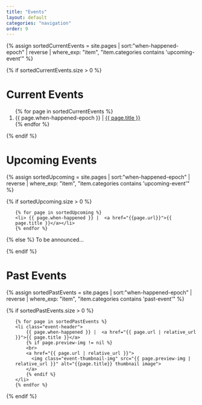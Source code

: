 ```yaml
---
title: "Events"
layout: default
categories: "navigation"
order: 9
---
```



{% 
    assign sortedCurrentEvents = site.pages 
    | sort:"when-happened-epoch" 
    | reverse 
    | where_exp: "item", "item.categories contains 'upcoming-event'" 
%}

{% if sortedCurrentEvents.size > 0 %}
# Current Events
<ol>
    {% for page in sortedCurrentEvents %}
    <li> {{ page.when-happened-epoch }} |  <a href="{{page.url}}">{{ page.title }}</a></li>
    {% endfor %}
</ol>
{% endif %}

# Upcoming Events

{% 
    assign sortedUpcoming = site.pages 
    | sort:"when-happened-epoch" 
    | reverse 
    | where_exp: "item", "item.categories contains 'upcoming-event'" 
%}

{% if sortedUpcoming.size > 0 %}
<ol>

    {% for page in sortedUpcoming %}
    <li> {{ page.when-happened }} |  <a href="{{page.url}}">{{ page.title }}</a></li>
    {% endfor %}
</ol>

{% else %}
To be announced...

{% endif %}

# Past Events

{% 
    assign sortedPastEvents = site.pages 
    | sort:"when-happened-epoch" 
    | reverse 
    | where_exp: "item", "item.categories contains 'past-event'" 
%}

{% if sortedPastEvents.size > 0 %}
<ol>

    {% for page in sortedPastEvents %}
    <li class="event-header"> 
        {{ page.when-happened }} |  <a href="{{ page.url | relative_url }}">{{ page.title }}</a>
        {% if page.preview-img != nil %}
        <br>
        <a href="{{ page.url | relative_url }}">
          <img class="event-thumbnail-img" src="{{ page.preview-img | relative_url }}" alt="{{page.title}} thumbnail image">
        </a>
        {% endif %}
    </li>
    {% endfor %}
</ol>
{% endif %}
